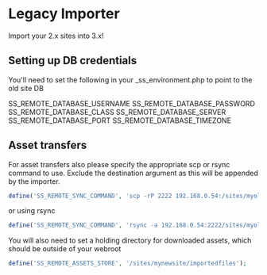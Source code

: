 # Legacy Importer

Import your 2.x sites into 3.x!

## Setting up DB credentials

You'll need to set the following in your _ss_environment.php to point to the old site DB

SS_REMOTE_DATABASE_USERNAME
SS_REMOTE_DATABASE_PASSWORD
SS_REMOTE_DATABASE_CLASS
SS_REMOTE_DATABASE_SERVER
SS_REMOTE_DATABASE_PORT
SS_REMOTE_DATABASE_TIMEZONE

## Asset transfers

For asset transfers also please specify the appropriate scp or rsync command to use. Exclude the destination argument
as this will be appended by the importer.

```php
define('SS_REMOTE_SYNC_COMMAND', 'scp -rP 2222 192.168.0.54:/sites/myoldsite/www/assets');
```

or using rsync

```php
define('SS_REMOTE_SYNC_COMMAND', 'rsync -a 192.168.0.54:2222/sites/myoldsite/www/assets);
```

You will also need to set a holding directory for downloaded assets, which should be outside of your webroot

```php
define('SS_REMOTE_ASSETS_STORE', '/sites/mynewsite/importedfiles');
```
